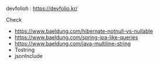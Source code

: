 devfolioh
: https://devfolio.kr/








Check


* https://www.baeldung.com/hibernate-notnull-vs-nullable
* https://www.baeldung.com/spring-jpa-like-queries
* https://www.baeldung.com/java-multiline-string
* Tostring
* jsonInclude